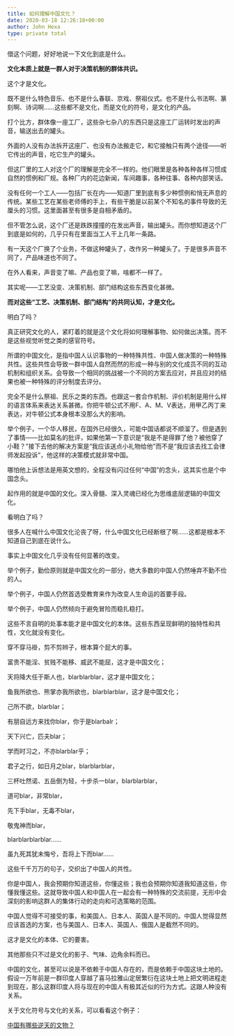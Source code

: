 ```yaml
---
title: 如何理解中国文化？
date: 2020-03-18 12:26:18+00:00
author: John Hexa
type: private total
---
```

借这个问题，好好地说一下文化到底是什么。

**文化本质上就是一群人对于决策机制的群体共识。**

这个才是文化。

既不是什么特色音乐、也不是什么春联、京戏、祭祖仪式。也不是什么书法啊、篆刻啊、诗词啊……这些都不是文化，而是文化的符号，是文化的产品。

打个比方，群体像一座工厂，这些杂七杂八的东西只是这座工厂运转时发出的声音，输送出去的罐头。

外面的人没有办法拆开这座厂、也没有办法搬走它，和它接触只有两个途径——听它传出的声音，吃它生产的罐头。

但这厂里的工人对这个厂的理解是完全不一样的。他们眼里是各种各种各样习惯成自然的惯例和厂规。各种厂内的花边新闻，车间趣事，各种往事、各种内部笑话。

没有任何一个工人——包括厂长在内——知道厂里到底有多少种惯例和悄无声息的传统。某些工艺在某些老师傅的手上，有些干脆是以前某个不知名的事件导致的无厘头的习惯。这里面甚至有很多是自相矛盾的。

但不管怎么说，这个厂还是跌跌撞撞的在发出声音，输出罐头。而你想知道这个厂到底是如何的，几乎只有在里面当工人干上几年一条路。

有一天这个厂换了个业务，不做这种罐头了，改作另一种罐头了。于是很多声音不同了，产品味道也不同了。

在外人看来，声音变了嘛、产品也变了嘛，啥都不一样了。

其实呢——工艺没变、决策机制、部门结构这些东西变化甚微。

**而对这些“工艺、决策机制、部门结构”的共同认知，才是文化。**

明白了吗？

真正研究文化的人，紧盯着的就是这个文化将如何理解事物、如何做出决策。而不是这些视觉听觉之类的感官符号。

所谓的中国文化，是指中国人认识事物的一种特殊共性、中国人做决策的一种特殊共性。这些共性会导致一群中国人自然而然的形成一种与别的文化成员不同的互动机制和组织关系。会导致一个相同的挑战被一个不同的方案去应对，并且应对的结果也被一种特殊的评分制度去评分。

完全不是什么祭祖、民乐之类的东西。也跟这一套合作机制、评价机制是用什么样的语言体系来表达关系甚微。你把牛顿公式不用F、A、M、V表达，用甲乙丙丁来表达，对牛顿公式本身根本没那么大的影响。

举个例子，一个华人移民，在国外已经很久，可能中国话都说不顺溜了。但是遇到了事情——比如莫名的批评，如果他第一下意识是“我是不是得罪了他？被他穿了小鞋？”接下去他的解决方案是“我应该送点小礼物给他”而不是“我应该去找工会律师发起投诉”，他这样的决策模式就非常中国。

哪怕他上诉想法是用英文想的，全程没有闪过任何“中国”的念头，这其实也是个中国念头。

起作用的就是中国的文化。深入骨髓、深入灵魂已经化为思维底层逻辑的中国文化。

看明白了吗？

很多人在喊什么中国文化沦丧了呀，什么中国文化已经断根了啊……这都是根本不知道自己到底在说什么。

事实上中国文化几乎没有任何显著的改变。

举个例子，勤俭原则就是中国文化的一部分，绝大多数的中国人仍然唾弃不勤不俭的人。

举个例子，中国人仍然首选受教育来作为改变人生命运的首要手段。

举个例子，中国人仍然倾向于避免冒险而稳扎稳打。

这些不言自明的处事本能才是中国文化的本体。这些东西呈现鲜明的独特性和共性，文化就没有变化。

穿不穿马褂，剪不剪辫子，根本算个屁大的事。

富贵不能淫、贫贱不能移、威武不能屈，这才是中国文化；

天将降大任于斯人也，blarblarblar，这才是中国文化；

鱼我所欲也、熊掌亦我所欲也，blarblarblar，这才是中国文化；

己所不欲，blarblar；

有朋自远方来找你blar，你于是blarbalr；

天下兴亡，匹夫blar；

学而时习之，不亦blarblar乎；

君子之行，如日月之blar，blarblarblar，

三杯吐然诺、五岳倒为轻，十步杀一blar，blarblarblar，

道可blar，非常blar，

先下手blar，无毒不blar，

敬鬼神而blar，

blarblarblarblar……

虽九死其犹未悔兮，吾将上下而blar……

这些千千万万的句子，交织出了中国人的共性。

你是中国人，我会预期你知道这些，你懂这些；我也会预期你知道我知道这些，你懂我懂这些。这就导致中国人和中国人在一起会有一种特殊的交流前提，无形中会深刻的影响这群人的集体行动的走向和可选策略的范围。

中国人觉得不可接受的事，和美国人、日本人、英国人是不同的。中国人觉得显然应该首选的方案，也与美国人、日本人、英国人、俄国人是截然不同的。

这才是文化的本体、它的要害。

其他那些只不过是文化的影子、气味、边角余料而已。

中国的文化，甚至可以说是不依赖于中国人存在的，而是依赖于中国这块土地的。假设一万年前是一群印度人穿越了喜马拉雅山定居繁衍在这块土地上把文明进程走到现在，那么这群印度人将与现在的中国人有极其近似的行为方式。这跟人种没有关系。

关于文化符号与文化的关系，可以看看这个例子：

[中国有哪些逆天的文物？](https://www.zhihu.com/question/22638720/answer/689886274)
